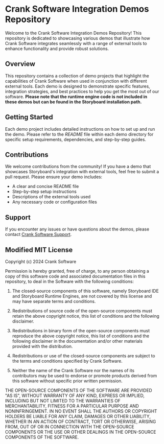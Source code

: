 # Crank Software Integration Demos Repository

Welcome to the Crank Software Integration Demos Repository! This repository is dedicated to showcasing various demos that illustrate how Crank Software integrates seamlessly with a range of external tools to enhance functionality and provide robust solutions.

## Overview

This repository contains a collection of demo projects that highlight the capabilities of Crank Software when used in conjunction with different external tools. Each demo is designed to demonstrate specific features, integration strategies, and best practices to help you get the most out of our software. **Please note that the runtime engine code is not included in these demos but can be found in the Storyboard installation path.**

## Getting Started

Each demo project includes detailed instructions on how to set up and run the demo. Please refer to the *README* file within each demo directory for specific setup requirements, dependencies, and step-by-step guides.

## Contributions

We welcome contributions from the community! If you have a demo that showcases Storyboard's integration with external tools, feel free to submit a pull request. Please ensure your demo includes:

- A clear and concise README file
- Step-by-step setup instructions
- Descriptions of the external tools used
- Any necessary code or configuration files

## Support

If you encounter any issues or have questions about the demos, please contact [Crank Software Support](https://support.cranksoftware.com/hc/en-us/requests/new).

## Modified MIT License

Copyright (c) 2024 Crank Software

Permission is hereby granted, free of charge, to any person obtaining a copy
of this software code and associated documentation files in this repository, to deal
in the Software with the following conditions:

1. The closed-source components of this software, namely Storyboard IDE and Storyboard Runtime Engines, are not covered by this license and may have separate terms and conditions.

2. Redistributions of source code of the open-source components must retain the above copyright notice, this list of conditions and the following disclaimer.

3. Redistributions in binary form of the open-source components must reproduce the above copyright notice, this list of conditions and the following disclaimer in the documentation and/or other materials provided with the distribution.

4. Redistributions or use of the closed-source components are subject to the terms and conditions specified by Crank Software.

5. Neither the name of the Crank Software nor the names of its contributors may be used to endorse or promote products derived from this software without specific prior written permission.

THE OPEN-SOURCE COMPONENTS OF THE SOFTWARE ARE PROVIDED "AS IS", WITHOUT WARRANTY OF ANY KIND, EXPRESS OR IMPLIED, INCLUDING BUT NOT LIMITED TO THE WARRANTIES OF MERCHANTABILITY, FITNESS FOR A PARTICULAR PURPOSE AND NONINFRINGEMENT. IN NO EVENT SHALL THE AUTHORS OR COPYRIGHT HOLDERS BE LIABLE FOR ANY CLAIM, DAMAGES OR OTHER LIABILITY, WHETHER IN AN ACTION OF CONTRACT, TORT OR OTHERWISE, ARISING FROM, OUT OF OR IN CONNECTION WITH THE OPEN-SOURCE COMPONENTS OR THE USE OR OTHER DEALINGS IN THE OPEN-SOURCE COMPONENTS OF THE SOFTWARE.
